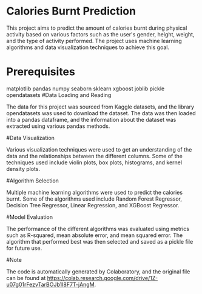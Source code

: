 # Calories Burnt Prediction
   
This project aims to predict the amount of calories burnt during physical activity based on various factors such as the user's gender, height, weight, and the type of activity performed. 
The project uses machine learning algorithms and data visualization techniques to achieve this goal.

# Prerequisites
 
matplotlib
pandas
numpy
seaborn
sklearn
xgboost
joblib
pickle
opendatasets
 #Data Loading and Reading
 
The data for this project was sourced from Kaggle datasets, and the library opendatasets was used to download the dataset. The data was then loaded into a pandas dataframe, and the information about the dataset was extracted using various pandas methods.

 #Data Visualization
 
Various visualization techniques were used to get an understanding of the data and the relationships between the different columns. Some of the techniques used include violin plots, box plots, histograms, and kernel density plots.

 #Algorithm Selection
 
Multiple machine learning algorithms were used to predict the calories burnt. Some of the algorithms used include Random Forest Regressor, Decision Tree Regressor, Linear Regression, and XGBoost Regressor.

 #Model Evaluation
 
The performance of the different algorithms was evaluated using metrics such as R-squared, mean absolute error, and mean squared error. The algorithm that performed best was then selected and saved as a pickle file for future use.

 #Note
 
The code is automatically generated by Colaboratory, and the original file can be found at https://colab.research.google.com/drive/1Z-u07g01rFezvTarBOJb1I8F7T-jAngM.
